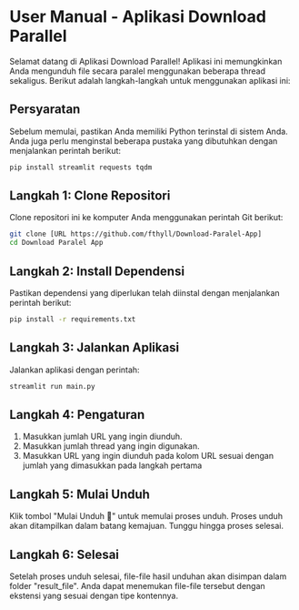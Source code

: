 # User Manual - Aplikasi Download Parallel

Selamat datang di Aplikasi Download Parallel! Aplikasi ini memungkinkan Anda mengunduh file secara paralel menggunakan beberapa thread sekaligus. Berikut adalah langkah-langkah untuk menggunakan aplikasi ini:

## Persyaratan

Sebelum memulai, pastikan Anda memiliki Python terinstal di sistem Anda. Anda juga perlu menginstal beberapa pustaka yang dibutuhkan dengan menjalankan perintah berikut:

```bash
pip install streamlit requests tqdm
```

## Langkah 1: Clone Repositori

Clone repositori ini ke komputer Anda menggunakan perintah Git berikut:

```bash
git clone [URL https://github.com/fthyll/Download-Paralel-App]
cd Download Paralel App
```

## Langkah 2: Install Dependensi

Pastikan dependensi yang diperlukan telah diinstal dengan menjalankan perintah berikut:

```bash
pip install -r requirements.txt
```

## Langkah 3: Jalankan Aplikasi

Jalankan aplikasi dengan perintah:

```bash
streamlit run main.py
```

## Langkah 4: Pengaturan

1. Masukkan jumlah URL yang ingin diunduh.
2. Masukkan jumlah thread yang ingin digunakan.
3. Masukkan URL yang ingin diunduh pada kolom URL sesuai dengan jumlah yang dimasukkan pada langkah pertama

## Langkah 5: Mulai Unduh

Klik tombol "Mulai Unduh 🚀" untuk memulai proses unduh. Proses unduh akan ditampilkan dalam batang kemajuan. Tunggu hingga proses selesai.

## Langkah 6: Selesai

Setelah proses unduh selesai, file-file hasil unduhan akan disimpan dalam folder "result_file". Anda dapat menemukan file-file tersebut dengan ekstensi yang sesuai dengan tipe kontennya.
